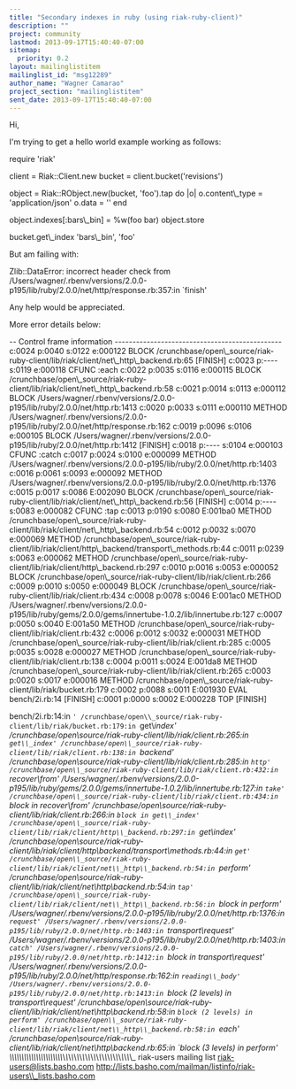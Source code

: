 ```yaml
---
title: "Secondary indexes in ruby (using riak-ruby-client)"
description: ""
project: community
lastmod: 2013-09-17T15:40:40-07:00
sitemap:
  priority: 0.2
layout: mailinglistitem
mailinglist_id: "msg12289"
author_name: "Wagner Camarao"
project_section: "mailinglistitem"
sent_date: 2013-09-17T15:40:40-07:00
---
```



Hi,

I'm trying to get a hello world example working as follows:

require 'riak'

client = Riak::Client.new
bucket = client.bucket('revisions')

object = Riak::RObject.new(bucket, 'foo').tap do |o|
 o.content\\_type = 'application/json'
 o.data = ''
end

object.indexes[:bars\\_bin] = %w(foo bar)
object.store

bucket.get\\_index 'bars\\_bin', 'foo'

But am failing with:

Zlib::DataError: incorrect header check
from
/Users/wagner/.rbenv/versions/2.0.0-p195/lib/ruby/2.0.0/net/http/response.rb:357:in
`finish'

Any help would be appreciated.

More error details below:

-- Control frame information -----------------------------------------------
c:0024 p:0040 s:0122 e:000122 BLOCK
 /crunchbase/open\\_source/riak-ruby-client/lib/riak/client/net\\_http\\_backend.rb:65
[FINISH]
c:0023 p:---- s:0119 e:000118 CFUNC :each
c:0022 p:0035 s:0116 e:000115 BLOCK
 /crunchbase/open\\_source/riak-ruby-client/lib/riak/client/net\\_http\\_backend.rb:58
c:0021 p:0014 s:0113 e:000112 BLOCK
 /Users/wagner/.rbenv/versions/2.0.0-p195/lib/ruby/2.0.0/net/http.rb:1413
c:0020 p:0033 s:0111 e:000110 METHOD
/Users/wagner/.rbenv/versions/2.0.0-p195/lib/ruby/2.0.0/net/http/response.rb:162
c:0019 p:0096 s:0106 e:000105 BLOCK
 /Users/wagner/.rbenv/versions/2.0.0-p195/lib/ruby/2.0.0/net/http.rb:1412
[FINISH]
c:0018 p:---- s:0104 e:000103 CFUNC :catch
c:0017 p:0024 s:0100 e:000099 METHOD
/Users/wagner/.rbenv/versions/2.0.0-p195/lib/ruby/2.0.0/net/http.rb:1403
c:0016 p:0061 s:0093 e:000092 METHOD
/Users/wagner/.rbenv/versions/2.0.0-p195/lib/ruby/2.0.0/net/http.rb:1376
c:0015 p:0017 s:0086 E:002090 BLOCK
 /crunchbase/open\\_source/riak-ruby-client/lib/riak/client/net\\_http\\_backend.rb:56
[FINISH]
c:0014 p:---- s:0083 e:000082 CFUNC :tap
c:0013 p:0190 s:0080 E:001ba0 METHOD
/crunchbase/open\\_source/riak-ruby-client/lib/riak/client/net\\_http\\_backend.rb:54
c:0012 p:0032 s:0070 e:000069 METHOD
/crunchbase/open\\_source/riak-ruby-client/lib/riak/client/http\\_backend/transport\\_methods.rb:44
c:0011 p:0239 s:0063 e:000062 METHOD
/crunchbase/open\\_source/riak-ruby-client/lib/riak/client/http\\_backend.rb:297
c:0010 p:0016 s:0053 e:000052 BLOCK
 /crunchbase/open\\_source/riak-ruby-client/lib/riak/client.rb:266
c:0009 p:0010 s:0050 e:000049 BLOCK
 /crunchbase/open\\_source/riak-ruby-client/lib/riak/client.rb:434
c:0008 p:0078 s:0046 E:001ac0 METHOD
/Users/wagner/.rbenv/versions/2.0.0-p195/lib/ruby/gems/2.0.0/gems/innertube-1.0.2/lib/innertube.rb:127
c:0007 p:0050 s:0040 E:001a50 METHOD
/crunchbase/open\\_source/riak-ruby-client/lib/riak/client.rb:432
c:0006 p:0012 s:0032 e:000031 METHOD
/crunchbase/open\\_source/riak-ruby-client/lib/riak/client.rb:285
c:0005 p:0035 s:0028 e:000027 METHOD
/crunchbase/open\\_source/riak-ruby-client/lib/riak/client.rb:138
c:0004 p:0011 s:0024 E:001da8 METHOD
/crunchbase/open\\_source/riak-ruby-client/lib/riak/client.rb:265
c:0003 p:0020 s:0017 e:000016 METHOD
/crunchbase/open\\_source/riak-ruby-client/lib/riak/bucket.rb:179
c:0002 p:0088 s:0011 E:001930 EVAL bench/2i.rb:14 [FINISH]
c:0001 p:0000 s:0002 E:000228 TOP [FINISH]

bench/2i.rb:14:in `'
/crunchbase/open\\_source/riak-ruby-client/lib/riak/bucket.rb:179:in
`get\\_index'
/crunchbase/open\\_source/riak-ruby-client/lib/riak/client.rb:265:in
`get\\_index'
/crunchbase/open\\_source/riak-ruby-client/lib/riak/client.rb:138:in `backend'
/crunchbase/open\\_source/riak-ruby-client/lib/riak/client.rb:285:in `http'
/crunchbase/open\\_source/riak-ruby-client/lib/riak/client.rb:432:in
`recover\\_from'
/Users/wagner/.rbenv/versions/2.0.0-p195/lib/ruby/gems/2.0.0/gems/innertube-1.0.2/lib/innertube.rb:127:in
`take'
/crunchbase/open\\_source/riak-ruby-client/lib/riak/client.rb:434:in `block
in recover\\_from'
/crunchbase/open\\_source/riak-ruby-client/lib/riak/client.rb:266:in `block
in get\\_index'
/crunchbase/open\\_source/riak-ruby-client/lib/riak/client/http\\_backend.rb:297:in
`get\\_index'
/crunchbase/open\\_source/riak-ruby-client/lib/riak/client/http\\_backend/transport\\_methods.rb:44:in
`get'
/crunchbase/open\\_source/riak-ruby-client/lib/riak/client/net\\_http\\_backend.rb:54:in
`perform'
/crunchbase/open\\_source/riak-ruby-client/lib/riak/client/net\\_http\\_backend.rb:54:in
`tap'
/crunchbase/open\\_source/riak-ruby-client/lib/riak/client/net\\_http\\_backend.rb:56:in
`block in perform'
/Users/wagner/.rbenv/versions/2.0.0-p195/lib/ruby/2.0.0/net/http.rb:1376:in
`request'
/Users/wagner/.rbenv/versions/2.0.0-p195/lib/ruby/2.0.0/net/http.rb:1403:in
`transport\\_request'
/Users/wagner/.rbenv/versions/2.0.0-p195/lib/ruby/2.0.0/net/http.rb:1403:in
`catch'
/Users/wagner/.rbenv/versions/2.0.0-p195/lib/ruby/2.0.0/net/http.rb:1412:in
`block in transport\\_request'
/Users/wagner/.rbenv/versions/2.0.0-p195/lib/ruby/2.0.0/net/http/response.rb:162:in
`reading\\_body'
/Users/wagner/.rbenv/versions/2.0.0-p195/lib/ruby/2.0.0/net/http.rb:1413:in
`block (2 levels) in transport\\_request'
/crunchbase/open\\_source/riak-ruby-client/lib/riak/client/net\\_http\\_backend.rb:58:in
`block (2 levels) in perform'
/crunchbase/open\\_source/riak-ruby-client/lib/riak/client/net\\_http\\_backend.rb:58:in
`each'
/crunchbase/open\\_source/riak-ruby-client/lib/riak/client/net\\_http\\_backend.rb:65:in
`block (3 levels) in perform'
\\_\\_\\_\\_\\_\\_\\_\\_\\_\\_\\_\\_\\_\\_\\_\\_\\_\\_\\_\\_\\_\\_\\_\\_\\_\\_\\_\\_\\_\\_\\_\\_\\_\\_\\_\\_\\_\\_\\_\\_\\_\\_\\_\\_\\_\\_\\_
riak-users mailing list
riak-users@lists.basho.com
http://lists.basho.com/mailman/listinfo/riak-users\\_lists.basho.com

